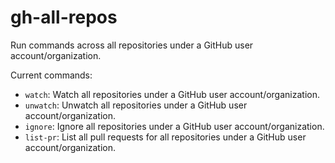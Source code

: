 # gh-all-repos

Run commands across all repositories under a GitHub user account/organization.

Current commands:

- `watch`: Watch all repositories under a GitHub user account/organization.
- `unwatch`: Unwatch all repositories under a GitHub user account/organization.
- `ignore`: Ignore all repositories under a GitHub user account/organization.
- `list-pr`: List all pull requests for all repositories under a GitHub user account/organization.
